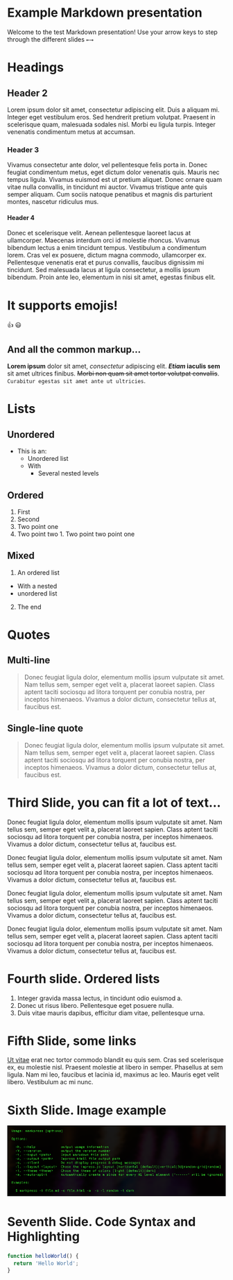 # Example Markdown presentation

Welcome to the test Markdown presentation! Use your arrow keys to step through the different slides <kbd>←</kbd><kbd>→</kbd>

# Headings

## Header 2

Lorem ipsum dolor sit amet, consectetur adipiscing elit. Duis a aliquam mi. Integer eget vestibulum eros. Sed hendrerit pretium volutpat. Praesent in scelerisque quam, malesuada sodales nisl. Morbi eu ligula turpis. Integer venenatis condimentum metus at accumsan.

### Header 3

Vivamus consectetur ante dolor, vel pellentesque felis porta in. Donec feugiat condimentum metus, eget dictum dolor venenatis quis. Mauris nec tempus ligula. Vivamus euismod est ut pretium aliquet. Donec ornare quam vitae nulla convallis, in tincidunt mi auctor. Vivamus tristique ante quis semper aliquam. Cum sociis natoque penatibus et magnis dis parturient montes, nascetur ridiculus mus.

#### Header 4

Donec et scelerisque velit. Aenean pellentesque laoreet lacus at ullamcorper. Maecenas interdum orci id molestie rhoncus. Vivamus bibendum lectus a enim tincidunt tempus. Vestibulum a condimentum lorem. Cras vel ex posuere, dictum magna commodo, ullamcorper ex. Pellentesque venenatis erat et purus convallis, faucibus dignissim mi tincidunt. Sed malesuada lacus at ligula consectetur, a mollis ipsum bibendum. Proin ante leo, elementum in nisi sit amet, egestas finibus elit.


# It supports emojis!

 :thumbsup: :smiley:

## And all the common markup...

**Lorem ipsum** dolor sit amet, *consectetur* adipiscing elit. **_Etiam_ iaculis sem** sit amet ultrices finibus. ~~Morbi non quam sit amet tortor volutpat convallis~~. `Curabitur egestas sit amet ante ut ultricies`.

# Lists

## Unordered

  - This is an:
    - Unordered list
    - With
      - Several nested levels

## Ordered

1. First
2. Second
  1. Two point one
  2. Two point two
    1. Two point two point one

## Mixed

1. An ordered list
  - With a nested
  - unordered list  
2. The end

# Quotes

## Multi-line

> Donec feugiat ligula dolor, elementum mollis ipsum vulputate sit amet.
> Nam tellus sem, semper eget velit a, placerat laoreet sapien.
> Class aptent taciti sociosqu ad litora torquent per conubia nostra, per inceptos himenaeos.
> Vivamus a dolor dictum, consectetur tellus at, faucibus est.

## Single-line quote

> Donec feugiat ligula dolor, elementum mollis ipsum vulputate sit amet. Nam tellus sem, semper eget velit a, placerat laoreet sapien. Class aptent taciti sociosqu ad litora torquent per conubia nostra, per inceptos himenaeos. Vivamus a dolor dictum, consectetur tellus at, faucibus est.


# Third Slide, you can fit a lot of text...

Donec feugiat ligula dolor, elementum mollis ipsum vulputate sit amet. Nam tellus sem, semper eget velit a, placerat laoreet sapien. Class aptent taciti sociosqu ad litora torquent per conubia nostra, per inceptos himenaeos. Vivamus a dolor dictum, consectetur tellus at, faucibus est.

Donec feugiat ligula dolor, elementum mollis ipsum vulputate sit amet. Nam tellus sem, semper eget velit a, placerat laoreet sapien. Class aptent taciti sociosqu ad litora torquent per conubia nostra, per inceptos himenaeos. Vivamus a dolor dictum, consectetur tellus at, faucibus est.

Donec feugiat ligula dolor, elementum mollis ipsum vulputate sit amet. Nam tellus sem, semper eget velit a, placerat laoreet sapien. Class aptent taciti sociosqu ad litora torquent per conubia nostra, per inceptos himenaeos. Vivamus a dolor dictum, consectetur tellus at, faucibus est.

Donec feugiat ligula dolor, elementum mollis ipsum vulputate sit amet. Nam tellus sem, semper eget velit a, placerat laoreet sapien. Class aptent taciti sociosqu ad litora torquent per conubia nostra, per inceptos himenaeos. Vivamus a dolor dictum, consectetur tellus at, faucibus est.



# Fourth slide. Ordered lists

1. Integer gravida massa lectus, in tincidunt odio euismod a.
  1.  Donec ut risus libero. Pellentesque eget posuere nulla.
2. Duis vitae mauris dapibus, efficitur diam vitae, pellentesque urna.



# Fifth Slide, some links

[Ut vitae](http://gamell.io) erat nec tortor commodo blandit eu quis sem. Cras sed scelerisque ex, eu molestie nisl. Praesent molestie at libero in semper. Phasellus at sem ligula. Nam mi leo, faucibus et lacinia id, maximus ac leo. Mauris eget velit libero. Vestibulum ac mi nunc.


# Sixth Slide. Image example

![How to use markpress](../markpress-help.png)

# Seventh Slide. Code Syntax and Highlighting

```javascript
function helloWorld() {
  return 'Hello World';
}
```
